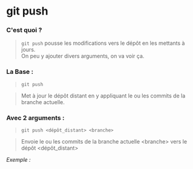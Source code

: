 # git push

### C'est quoi ?

> `git push` pousse les modifications vers le dépôt en les mettants à jours.<br>
> On peu y ajouter divers arguments, on va voir ça.

### La Base :

> `git push`

> Met à jour le dépôt distant en y appliquant le ou les commits de la branche actuelle.

### Avec 2 arguments :

> `git push <dépôt_distant> <branche>`

> Envoie le ou les commits de la branche actuelle \<branche> vers le dépôt \<dépôt_distant>

_Exemple :_
